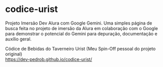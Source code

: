# codice-urist
Projeto Imersão Dev Alura com Google Gemini. Uma simples página de busca feita no projeto de imersão da Alura em colaboração com o Google para demonstrar o potencial do Gemini para depuração, documentação e auxílio geral.



Códice de Bebidas do Taverneiro Urist (Meu Spin-Off pessoal do projeto original)
<br>
https://dev-pedrob.github.io/codice-urist/
